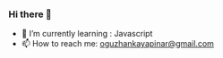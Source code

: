 ### Hi there 👋



- 🌱 I’m currently learning : Javascript
- 📫 How to reach me: oguzhankayapinar@gmail.com



